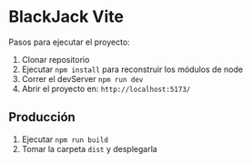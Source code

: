 # BlackJack Vite

Pasos para ejecutar el proyecto:

1. Clonar repositorio
2. Ejecutar ```npm install``` para reconstruir los módulos de node
3. Correr el devServer ```npm run dev ```
4. Abrir el proyecto en: ```http://localhost:5173/```

## Producción

1. Ejecutar ```npm run build```
2. Tomar la carpeta ```dist``` y desplegarla